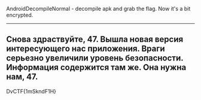 AndroidDecompileNormal - decompile apk and grab the flag. Now it's a bit encrypted.

-----
Снова здраствуйте, 47. Вышла новая версия интересующего нас приложения. Враги серьезно увеличили уровень безопасности. Информация содержится там же. Она нужна нам, 47.
-----

DvCTF{1mSkndF1H}

